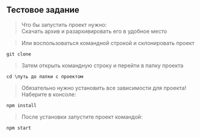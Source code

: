 ## Тестовое задание

> Что бы запустить проект нужно:  
> Скачать архив и разархивировать его в удобное место

> Или воспользоваться командной строкой и склонировать проект

```
git clone
```

> Затем открыть командную строку и перейти в папку проекта

```
cd \путь до папки с проектом
```

> Обязательно нужно установить все зависимости для проекта!  
> Наберите в консоле:

```
npm install
```

> После установки запустите проект командой:

```
npm start
```
